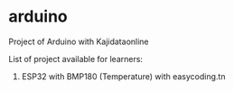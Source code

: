 # arduino
Project of Arduino with Kajidataonline

List of project available for learners:
1) ESP32 with BMP180 (Temperature) with easycoding.tn
